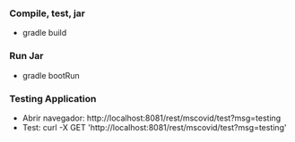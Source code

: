 
### Compile, test, jar
* gradle build


### Run Jar
* gradle bootRun


### Testing Application
* Abrir navegador: http://localhost:8081/rest/mscovid/test?msg=testing
* Test: curl -X GET 'http://localhost:8081/rest/mscovid/test?msg=testing'

